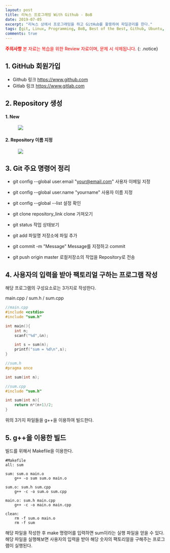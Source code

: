 ```yaml
---
layout: post
title: 리눅스 프로그래밍 With Github - BoB
date: 2019-07-05
excerpt: "리눅스 상에서 프로그래밍을 하고 GitHub를 활용하여 파일관리를 한다."
tags: [git, Linux, Programming, BoB, Best of the Best, Github, Ubuntu, 복습]
comments: true
---
```


<span style="color:red"> **주의사항** 본 자료는 복습을 위한 Review 자료이며, 문제 시 삭제됩니다.</span>
{: .notice}


## 1. GitHub 회원가입

- Github 링크 <https://www.github.com>
- Gitlab 링크 <https://www.gitlab.com>


## 2. Repository 생성

#### 1. New
<figure>
	<a href="http://www.ddforensic.com/image/repo.png">
  <img src="http://www.ddforensic.com/image/repo.png"></a>
</figure>


#### 2. Repository 이름 지정 
<figure>
          <a href="http://www.ddforensic.com/image/repo1.png">
  <img src="http://www.ddforensic.com/image/repo1.png"></a>
</figure>


## 3. Git 주요 명령어 정리

* git config --global user.email "your@email.com"		사용자 이메일 지정
* git config --global user.name "yourname"		사용자 이름 지정
* git config --global --list				설정 확인

* git clone repository_link				clone 가져오기
* git status						작업 상태보기
* git add 파일명						저장소에 파일 추가
* git commit -m "Message"					Message를 지정하고 commit
* git push origin master					로컬저장소의 작업을 Repository로 전송


## 4. 사용자의 입력을 받아 팩토리얼 구하는 프로그램 작성

해당 프로그램의 구성요소로는 3가지로 작성한다.

main.cpp / sum.h / sum.cpp

~~~cpp
//main.cpp
#include <cstdio>
#include "sum.h"

int main(){
	int n;
	scanf("%d",&n);

	int s = sum(n);
	printf("sum = %d\n",s);
}

~~~



~~~cpp
//sum.h
#pragma once

int sum(int n);

~~~



~~~cpp
//sum.cpp
#include "sum.h"

int sum(int n){
	return n*(n+1)/2;
}

~~~


위의 3가지 파일들을 g++을 이용하여 빌드한다.


## 5. g++을 이용한 빌드

빌드를 위해서 Makefile을 이용한다.

~~~raw
#Makefile
all: sum

sum: sum.o main.o 
	g++ -o sum sum.o main.o

sum.o: sum.h sum.cpp
	g++ -c -o sum.o sum.cpp

main.o: sum.h main.cpp
	g++ -c -o main.o main.cpp

clean: 
	rm -f sum.o main.o
	rm -f sum

~~~

해당 파일을 작성한 후 make 명령어를 입력하면 sum이라는 실행 파일을 얻을 수 있다.
해당 파일을 실행해보면 사용자의 입력을 받아 해당 숫자의 팩토리얼을 구해주는 프로그램이 실행된다.


